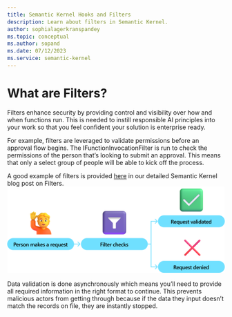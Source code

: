 ```yaml
---
title: Semantic Kernel Hooks and Filters
description: Learn about filters in Semantic Kernel.
author: sophialagerkranspandey
ms.topic: conceptual
ms.author: sopand
ms.date: 07/12/2023
ms.service: semantic-kernel
---
```


# What are Filters?

Filters enhance security by providing control and visibility over how and when functions run. This is needed to instill responsible AI principles into your work so that you feel confident your solution is enterprise ready.

For example, filters are leveraged to validate permissions before an approval flow begins. The IFunctionInvocationFilter is run to check the permissions of the person that’s looking to submit an approval. This means that only a select group of people will be able to kick off the process.

A good example of filters is provided [here](https://devblogs.microsoft.com/semantic-kernel/filters-in-semantic-kernel/) in our detailed Semantic Kernel blog post on Filters.
 
 ![Semantic Kernel Filters](../media/WhatAreFilters.png)

Data validation is done asynchronously which means you’ll need to provide all required information in the right format to continue. This prevents malicious actors from getting through because if the data they input doesn’t match the records on file, they are instantly stopped.
